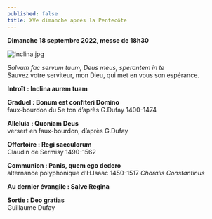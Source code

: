 ```yaml
---
published: false
title: XVe dimanche après la Pentecôte
---
```

**Dimanche 18 septembre 2022, messe de 18h30**

![Inclina.jpg]({{site.baseurl}}/images/Inclina.jpg)

*Salvum fac servum tuum, Deus meus, sperantem in te*  
Sauvez votre serviteur, mon Dieu, qui met en vous son espérance.

**Introït : Inclina aurem tuam**

**Graduel : Bonum est confiteri Domino**  
faux-bourdon du 5e ton d’après G.Dufay 1400-1474

**Alleluia : Quoniam Deus**  
versert en faux-bourdon, d’après G.Dufay

**Offertoire : Regi saeculorum**  
Claudin de Sermisy 1490-1562

**Communion : Panis, quem ego dedero**  
alternance polyphonique d’H.Isaac 1450-1517 *Choralis Constantinus*

**Au dernier évangile : Salve Regina**

**Sortie : Deo gratias**  
Guillaume Dufay
